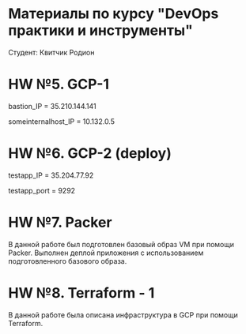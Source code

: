 # Материалы по курсу "DevOps практики и инструменты"
Cтудент: Квитчик Родион

# HW №5. GCP-1
bastion_IP = 35.210.144.141

someinternalhost_IP = 10.132.0.5

# HW №6. GCP-2 (deploy)
testapp_IP = 35.204.77.92

testapp_port = 9292

# HW №7. Packer
В данной работе был подготовлен базовый образ VM при помощи Packer.
Выполнен деплой приложения с использованием подготовленного базового образа.

# HW №8. Terraform - 1
В данной работе была описана инфраструктура в GCP при помощи Terraform.
